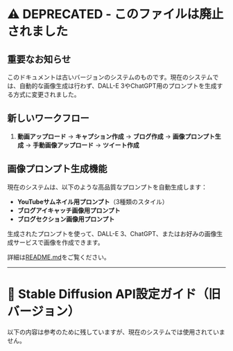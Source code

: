# ⚠️ DEPRECATED - このファイルは廃止されました

## 重要なお知らせ

このドキュメントは古いバージョンのシステムのものです。現在のシステムでは、自動的な画像生成は行わず、DALL-E 3やChatGPT用のプロンプトを生成する方式に変更されました。

## 新しいワークフロー

1. **動画アップロード** → **キャプション作成** → **ブログ作成** → **画像プロンプト生成** → **手動画像アップロード** → **ツイート作成**

## 画像プロンプト生成機能

現在のシステムは、以下のような高品質なプロンプトを自動生成します：

- **YouTubeサムネイル用プロンプト**（3種類のスタイル）
- **ブログアイキャッチ画像用プロンプト**
- **ブログセクション画像用プロンプト**

生成されたプロンプトを使って、DALL-E 3、ChatGPT、またはお好みの画像生成サービスで画像を作成できます。

詳細は[README.md](README.md)をご覧ください。

---

# 🎨 Stable Diffusion API設定ガイド（旧バージョン）

以下の内容は参考のために残していますが、現在のシステムでは使用されていません。